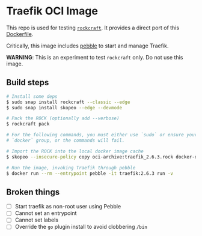 # Traefik OCI Image

This repo is used for testing [`rockcraft`](https://github.com/canonical/rockcraft). It provides a
direct port of this [Dockerfile](https://github.com/jnsgruk/traefik-oci-image/blob/main/Dockerfile).

Critically, this image includes [pebble](https://github.com/canonical/pebble) to start and manage
Traefik.

**WARNING**: This is an experiment to test `rockcraft` only. Do not use this image.

## Build steps

```bash
# Install some deps
$ sudo snap install rockcraft --classic --edge
$ sudo snap install skopeo --edge --devmode

# Pack the ROCK (optionally add --verbose)
$ rockcraft pack

# For the following commands, you must either use `sudo` or ensure your user is a member of the
# `docker` group, or the commands will fail.

# Import the ROCK into the local docker image cache
$ skopeo --insecure-policy copy oci-archive:traefik_2.6.3.rock docker-daemon:traefik:2.6.3

# Run the image, invoking Traefik through pebble
$ docker run --rm --entrypoint pebble -it traefik:2.6.3 run -v
```

## Broken things

- [ ] Start traefik as non-root user using Pebble
- [ ] Cannot set an entrypoint
- [ ] Cannot set labels
- [ ] Override the `go` plugin install to avoid clobbering `/bin`
